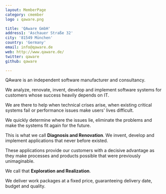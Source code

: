 ```yaml
---
layout: MemberPage
category: cmember
logo : qaware.png

title: 'QAware GmbH'
address1: 'Aschauer Straße 32'
city: '81549 München'
country: 'Germany'
email: info@qaware.de
web: http://www.qaware.de/
twitter: qaware
github: qaware

---
```


QAware is an independent software manufacturer and consultancy.

We analyze, renovate, invent, develop and implement software systems for customers whose success heavily depends on IT.

<!-- more -->

We are there to help when technical crises arise, when existing critical systems fail or performance issues make users' lives difficult.

We quickly determine where the issues lie, eliminate the problems and make the systems fit again for the future.

This is what we call **Diagnosis and Renovation**. We invent, develop and implement applications that never before existed.

These applications provide our customers with a decisive advantage as they make processes and products possible that were previously unimaginable.

We call that **Exploration and Realization**.

We deliver work packages at a fixed price, guaranteeing delivery date, budget and quality.